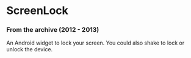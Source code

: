 # ScreenLock
### From the archive (2012 - 2013)

An Android widget to lock your screen. You could also shake to lock or unlock the device.
